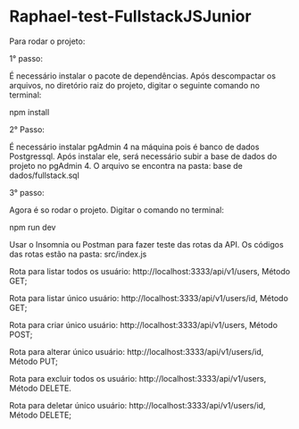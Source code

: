 # Raphael-test-FullstackJSJunior

Para rodar o projeto: 

1° passo:

É necessário instalar o pacote de dependências. Após descompactar os arquivos, no diretório raiz do projeto, digitar o seguinte comando no terminal:

npm install

2° Passo:

É necessário instalar pgAdmin 4 na máquina pois é banco de dados Postgressql. Após instalar ele, será necessário subir a base de dados do projeto no pgAdmin 4.
O arquivo se encontra na pasta: base de dados/fullstack.sql

3° passo:

Agora é so rodar o projeto. Digitar o comando no terminal:

npm run dev

Usar o Insomnia ou Postman para fazer teste das rotas da API. Os códigos das rotas estão na pasta: src/index.js

Rota para listar todos os usuário: http://localhost:3333/api/v1/users, Método GET;

Rota para listar único usuário: http://localhost:3333/api/v1/users/id, Método GET;

Rota para criar único usuário: http://localhost:3333/api/v1/users, Método POST;

Rota para alterar único usuário: http://localhost:3333/api/v1/users/id, Método PUT;

Rota para excluir todos os usuário: http://localhost:3333/api/v1/users, Método DELETE.

Rota para deletar único usuário: http://localhost:3333/api/v1/users/id, Método DELETE; 

